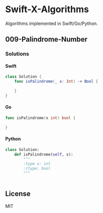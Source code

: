 # Swift-X-Algorithms

Algorithms implemented in Swift/Go/Python.

## 009-Palindrome-Number

### Solutions

#### Swift

```Swift
class Solution {
    func isPalindrome(_ x: Int) -> Bool {
        
    }
}
```

#### Go

```go
func isPalindrome(x int) bool {
    
}
```

#### Python

```python
class Solution:
    def isPalindrome(self, x):
        """
        :type x: int
        :rtype: bool
        """
        
```

## License

MIT
